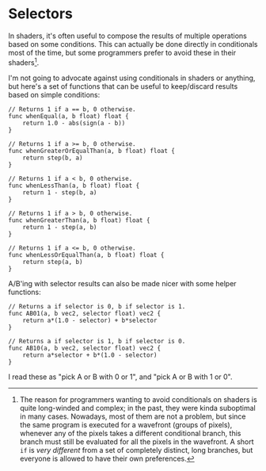 # Selectors

In shaders, it's often useful to compose the results of multiple operations based on some conditions. This can actually be done directly in conditionals most of the time, but some programmers prefer to avoid these in their shaders[^1].

[^1]: The reason for programmers wanting to avoid conditionals on shaders is quite long-winded and complex; in the past, they were kinda suboptimal in many cases. Nowadays, most of them are not a problem, but since the same program is executed for a wavefront (groups of pixels), whenever any of the pixels takes a different conditional branch, this branch must still be evaluated for all the pixels in the wavefront. A short `if` is *very different* from a set of completely distinct, long branches, but everyone is allowed to have their own preferences.

I'm not going to advocate against using conditionals in shaders or anything, but here's a set of functions that can be useful to keep/discard results based on simple conditions:
```Golang
// Returns 1 if a == b, 0 otherwise.
func whenEqual(a, b float) float {
	return 1.0 - abs(sign(a - b))
}

// Returns 1 if a >= b, 0 otherwise.
func whenGreaterOrEqualThan(a, b float) float {
	return step(b, a)
}

// Returns 1 if a < b, 0 otherwise.
func whenLessThan(a, b float) float {
	return 1 - step(b, a)
}

// Returns 1 if a > b, 0 otherwise.
func whenGreaterThan(a, b float) float {
	return 1 - step(a, b)
}

// Returns 1 if a <= b, 0 otherwise.
func whenLessOrEqualThan(a, b float) float {
	return step(a, b)
}
```

A/B'ing with selector results can also be made nicer with some helper functions:
```Golang
// Returns a if selector is 0, b if selector is 1.
func AB01(a, b vec2, selector float) vec2 {
	return a*(1.0 - selector) + b*selector
}

// Returns a if selector is 1, b if selector is 0.
func AB10(a, b vec2, selector float) vec2 {
	return a*selector + b*(1.0 - selector)
}
```
I read these as "pick A or B with 0 or 1", and "pick A or B with 1 or 0".
